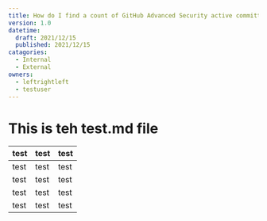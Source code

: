 ```yaml
---
title: How do I find a count of GitHub Advanced Security active committers for an organization?
version: 1.0
datetime:
  draft: 2021/12/15
  published: 2021/12/15
catagories:
  - Internal
  - External
owners:
  - leftrightleft
  - testuser
---
```


# This is teh test.md file
|test|test|test|
|----|----|----|
|test|test|test|
|test|test|test|
|test|test|test|
|test|test|test|